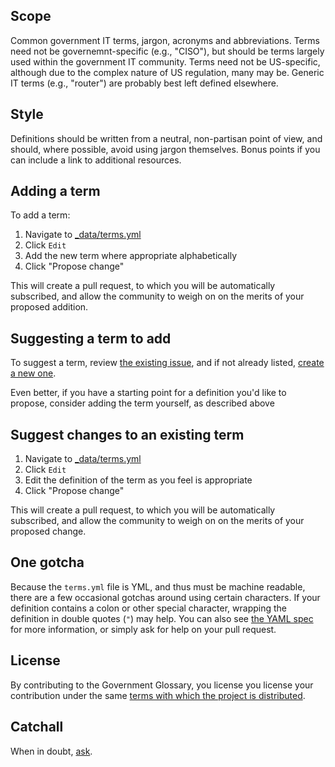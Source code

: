 ## Scope

Common government IT terms, jargon, acronyms and abbreviations. Terms need not be governemnt-specific (e.g., "CISO"), but should be terms largely used within the government IT community. Terms need not be US-specific, although due to the complex nature of US regulation, many may be. Generic IT terms (e.g., "router") are probably best left defined elsewhere.

## Style

Definitions should be written from a neutral, non-partisan point of view, and should, where possible, avoid using jargon themselves. Bonus points if you can include a link to additional resources.

## Adding a term

To add a term:

1. Navigate to [_data/terms.yml](_data/terms.yml)
2. Click `Edit`
3. Add the new term where appropriate alphabetically
4. Click "Propose change"

This will create a pull request, to which you will be automatically subscribed, and allow the community to weigh on on the merits of your proposed addition.

## Suggesting a term to add

To suggest a term, review [the existing issue](https://github.com/benbalter/government-glossary/issues), and if not already listed, [create a new one](https://github.com/benbalter/government-glossary/issues/new).

Even better, if you have a starting point for a definition you'd like to propose, consider adding the term yourself, as described above

## Suggest changes to an existing term

1. Navigate to [_data/terms.yml](_data/terms.yml)
2. Click `Edit`
3. Edit the definition of the term as you feel is appropriate
4. Click "Propose change"

This will create a pull request, to which you will be automatically subscribed, and allow the community to weigh on on the merits of your proposed change.

## One gotcha

Because the `terms.yml` file is YML, and thus must be machine readable, there are a few occasional gotchas around using certain characters. If your definition contains a colon or other special character, wrapping the definition in double quotes (`"`) may help. You can also see [the YAML spec](http://www.yaml.org/) for more information, or simply ask for help on your  pull request.

## License

By contributing to the Government Glossary, you license you license your contribution under the same [terms with which the project is distributed](https://github.com/benbalter/government-glossary#license).

## Catchall

When in doubt, [ask](https://github.com/benbalter/government-glossary/issues/new).
